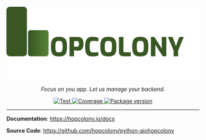 <p align="center">
    <a href="https://hopcolony.io"><img src="https://github.com/hopcolony/hopcolony/raw/master/docs/assets/images/logo.png" alt="hopcolony"></a>
</p>
<p align="center">
    <em>Focus on you app. Let us manage your backend.</em>
</p>
<p align="center">
<a href="https://github.com/hopcolony/python-aiohopcolony/actions?query=workflow%3ATest" target="_blank">
    <img src="https://github.com/hopcolony/python-aiohopcolony/workflows/Test/badge.svg" alt="Test">
</a>
<a href="https://codecov.io/gh/hopcolony/python-aiohopcolony" target="_blank">
    <img src="https://img.shields.io/codecov/c/github/hopcolony/python-aiohopcolony?color=%2334D058" alt="Coverage">
</a>
<a href="https://pypi.org/project/aiohopcolony" target="_blank">
    <img src="https://img.shields.io/pypi/v/aiohopcolony?color=%2334D058&label=pypi%20package" alt="Package version">
</a>
</p>

---

**Documentation**: <a href="https://hopcolony.io" target="_blank">https://hopcolony.io/docs</a>

**Source Code**: <a href="https://github.com/hopcolony/python-aiohopcolony" target="_blank">https://github.com/hopcolony/python-aiohopcolony</a>